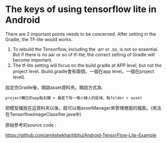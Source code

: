 The keys of using tensorflow lite in Android
==

There are 2 important points needs to be concerned. After setting in the Gradle, the TF-lite would works.

1. To rebuild the Tensorflow, including the .arr or .so, is not so essential. But if there is no aar or so of tf-lite, the correct setting of Gradle will become important.
2. The tf-lite setting will focus on the build.gradle at APP level, but not the project level. (build.gradle會有兩個，一個在app level，一個在project level). 

設定完Gradle後，開啟asset資料夾。開啟方式為: 
```
project欄位的app點右鍵 > 最底下有一堆小綠人的區域，點folder > asset
```
把模型檔放在這資料夾以後，就可以用assetManager來管理裡面的檔案。(用法在TensorflowImageClassifier.java中)

原始參考的source code : <p>
https://github.com/amitshekhariitbhu/Android-TensorFlow-Lite-Example